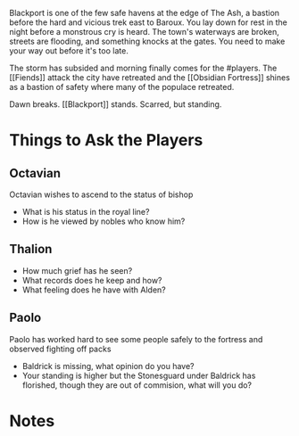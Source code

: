 Blackport is one of the few safe havens at the edge of The Ash, a bastion before the hard and vicious trek east to Baroux. You lay down for rest in the night before a monstrous cry is heard. The town's waterways are broken, streets are flooding, and something knocks at the gates. You need to make your way out before it's too late.

The storm has subsided and morning finally comes for the #players. The [[Fiends]] attack the city have retreated and the [[Obsidian Fortress]] shines as a bastion of safety where many of the populace retreated.

Dawn breaks. [[Blackport]] stands. Scarred, but standing.

# Things to Ask the Players

## Octavian
Octavian wishes to ascend to the status of bishop
* What is his status in the royal line?
* How is he viewed by nobles who know him?

## Thalion
* How much grief has he seen?
* What records does he keep and how?
* What feeling does he have with Alden?

## Paolo
Paolo has worked hard to see some people safely to the fortress and observed fighting off packs
* Baldrick is missing, what opinion do you have?
* Your standing is higher but the Stonesguard under Baldrick has florished, though they are out of commision, what will you do?

# Notes

